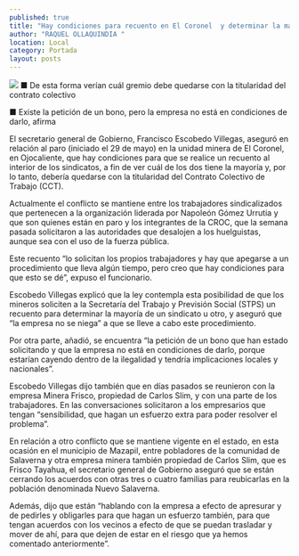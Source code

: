```yaml
---
published: true
title: "Hay condiciones para recuento en El Coronel  y determinar la mayoría sindical: Escobedo"
author: "RAQUEL OLLAQUINDIA "
location: Local
category: Portada
layout: posts
---
```


![](http://i.imgur.com/VvvwqrFm.jpg)
■ De esta forma verían cuál gremio debe quedarse con la titularidad del contrato colectivo

■ Existe la petición de un bono, pero la empresa no está en condiciones de darlo, afirma

El secretario general de Gobierno, Francisco Escobedo Villegas, aseguró en relación al paro (iniciado el 29 de mayo) en la unidad minera de El Coronel, en Ojocaliente, que hay condiciones para que se realice un recuento al interior de los sindicatos, a fin de ver cuál de los dos tiene la mayoría y, por lo tanto, debería quedarse con la titularidad del Contrato Colectivo de Trabajo (CCT).

Actualmente el conflicto se mantiene entre los trabajadores sindicalizados que pertenecen a la organización liderada por Napoleón Gómez Urrutia y que son quienes están en paro y los integrantes de la CROC, que la semana pasada solicitaron a las autoridades que desalojen a los huelguistas, aunque sea con el uso de la fuerza pública.

Este recuento “lo solicitan los propios trabajadores y hay que apegarse a un procedimiento que lleva algún tiempo, pero creo que hay condiciones para que esto se dé”, expuso el funcionario.

Escobedo Villegas explicó que la ley contempla esta posibilidad de que los mineros soliciten a la Secretaría del Trabajo y Previsión Social (STPS) un recuento para determinar la mayoría de un sindicato u otro, y aseguró que “la empresa no se niega” a que se lleve a cabo este procedimiento.

Por otra parte, añadió, se encuentra “la petición de un bono que han estado solicitando y que la empresa no está en condiciones de darlo, porque estarían cayendo dentro de la ilegalidad y tendría implicaciones locales y nacionales”.

Escobedo Villegas dijo también que en días pasados se reunieron con la empresa Minera Frisco, propiedad de Carlos Slim, y con una parte de los trabajadores. En las conversaciones solicitaron a los empresarios que tengan “sensibilidad, que hagan un esfuerzo extra para poder resolver el problema”.

En relación a otro conflicto que se mantiene vigente en el estado, en esta ocasión en el municipio de Mazapil, entre pobladores de la comunidad de Salaverna y otra empresa minera también propiedad de Carlos Slim, que es Frisco Tayahua, el secretario general de Gobierno aseguró que se están cerrando los acuerdos con otras tres o cuatro familias para reubicarlas en la población denominada Nuevo Salaverna.

Además, dijo que están “hablando con la empresa a efecto de apresurar y de pedirles y obligarles para que hagan un esfuerzo también, para que tengan acuerdos con los vecinos a efecto de que se puedan trasladar y mover de ahí, para que dejen de estar en el riesgo que ya hemos comentado anteriormente”.
